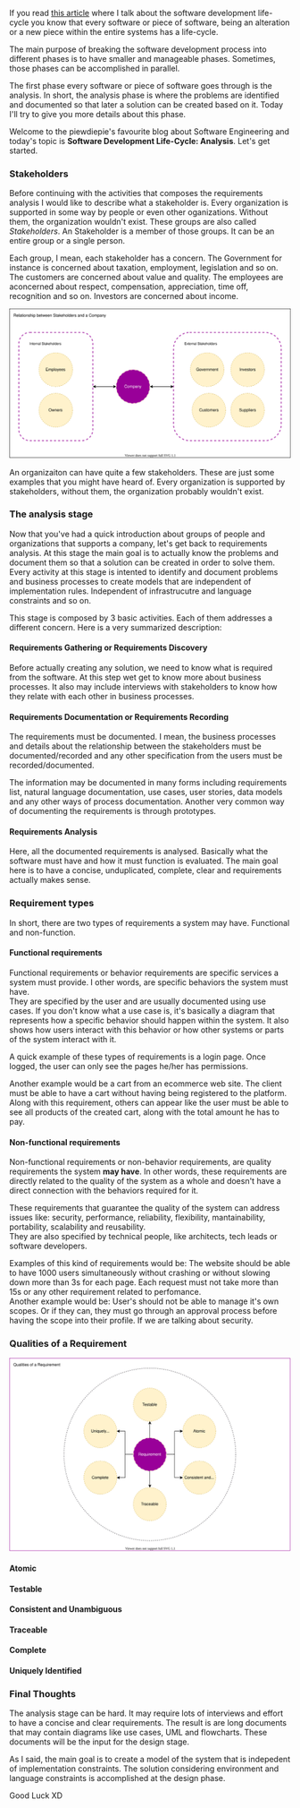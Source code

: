 <div style="text-align: left;">
    <p>
        If you read <a href="#">this article</a> where I talk about
        the software development life-cycle you know that every
        software or piece of software, being an alteration or a new
        piece within the entire systems has a life-cycle.
    </p>
    <p>
        The main purpose of breaking the software development
        process into different phases is to have smaller and manageable
        phases. Sometimes, those phases can be accomplished in parallel.
    </p>
    <p>
        The first phase every software or piece of software goes
        through is the analysis. In short, the analysis phase
        is where the problems are identified and documented so that
        later a solution can be created based on it. Today I'll
        try to give you more details about this phase.
    </p>
    <p>
        Welcome to the piewdiepie's favourite blog about Software Engineering
        and today's topic is <strong>Software Development Life-Cycle: Analysis</strong>.
        Let's get started.
    </p>
    <h3>Stakeholders</h3>
    <p>
        Before continuing with the activities that composes
        the requirements analysis I would like to
        describe what a stakeholder is. Every organization is supported in some way by people or even
        other oganizations. Without them, the organization wouldn't
        exist. These groups are also called <i>Stakeholders</i>.
        An Stakeholder is a member of those groups. It can be an entire
        group or a single person.
    </p>
    <p>
        Each group, I mean, each stakeholder has a concern.
        The Government for instance is concerned about taxation, employment,
        legislation and so on.
        <br>
        The customers are concerned about value and quality. The employees
        are aconcerned about respect, compensation, appreciation,
        time off, recognition and so on. Investors are concerned about income.
    </p>
    <img class="post-img" src="images/software-development-life-cycle-requirements-analysis/stakeholders.svg" alt="Relationship between stakeholders and companies">
    <p>
        An organizaiton can have quite a few stakeholders. These are
        just some examples that you might have heard of. Every organization is
        supported by stakeholders, without them, the organization probably wouldn't exist.
    </p>
    <h3>The analysis stage</h3>
    <p>
        Now that you've had a quick introduction about groups of people and
        organizations that supports a company, let's get back to
        requirements analysis. At this stage the main goal is to actually
        know the problems and document them so that a solution can be created
        in order to solve them. Every activity at this stage is intented to identify and document
        problems and business processes to create models that are
        independent of implementation rules. Independent of
        infrastrucutre and language constraints and so on.
    </p>
    <p>
        This stage is composed by 3 basic activities. Each of them
        addresses a different concern. Here is a very summarized description:
    </p>
    <h4>Requirements Gathering or Requirements Discovery</h4>
    <p>
        Before actually creating any solution, we need to know
        what is required from the software. At this step
        wet get to know more about business processes. It
        also may include interviews with stakeholders to know
        how they relate with each other in business processes.
    </p>
    <h4>Requirements Documentation or Requirements Recording</h4>
    <p>
        The requirements must be documented. I mean, the business
        processes and details about the relationship between the
        stakeholders must be documented/recorded and any other
        specification from the users must be recorded/documented.
    </p>
    <p>
        The information may be documented in many forms including
        requirements list, natural language documentation, use cases,
        user stories, data models and any other ways of
        process documentation. 
        Another very common way of documenting the requirements is
        through prototypes.
    </p>
    <h4>Requirements Analysis</h4>
    <p>
        Here, all the documented requirements is analysed. Basically what
        the software must have and how it must function is evaluated.
        The main goal here is to have a concise, unduplicated, complete,
        clear and requirements actually makes sense.
    </p>
    <h3>Requirement types</h3>
    <p>
        In short, there are two types of requirements a system may have.
        Functional and non-function.
    </p>
    <h4>Functional requirements</h4>
    <p>
        Functional requirements or behavior requirements are specific
        services a system must provide. I other words,
        are specific behaviors the system must have.
        <br>
        They are specified by the user and are usually documented
        using use cases. If you don't know what a use case is,
        it's basically a diagram that represents how a specific behavior
        should happen within the system. It also shows how users interact
        with this behavior or how other systems or parts of the system
        interact with it.
    </p>
    <p>
        A quick example of these types of requirements is a login page.
        Once logged, the user can only see the pages he/her has permissions.
    </p>
    <p>
        Another example would be a cart from an ecommerce web site.
        The client must be able to have a cart without having being registered
        to the platform. Along with this requirement, others can appear like
        the user must be able to see all products of the created cart, along
        with the total amount he has to pay.
    </p>
    <h4>Non-functional requirements</h4>
    <p>
        Non-functional requirements or non-behavior requirements,
        are quality requirements the system <strong>may have</strong>.
        In other words, these requirements are directly related to the
        quality of the system as a whole and doesn't have a direct connection
        with the behaviors required for it.
    </p>
    <p>
        These requirements that guarantee the quality of the system
        can address issues like: security, performance, reliability,
        flexibility, mantainability, portability, scalability and reusability.
        <br>
        They are also specified by technical people, like architects, tech leads
        or software developers.
    </p>
    <p>
        Examples of this kind of requirements would be:
        The website should be able to have 1000 users simultaneously without
        crashing or without slowing down more than 3s for each page.
        Each request must not take more than 15s or any other requirement
        related to perfomance.
        <br>
        Another example would be: User's should not be able to manage
        it's own scopes. Or if they can, they must go through an approval process
        before having the scope into their profile. If we are talking about
        security.
    </p>
    <h3>Qualities of a Requirement</h3>
    <img class="post-img" src="images/software-development-life-cycle-requirements-analysis/requirement-qualities.svg" alt="Qualities of a software requirement">
    <h4>Atomic</h4>
    <h4>Testable</h4>
    <h4>Consistent and Unambiguous</h4>
    <h4>Traceable</h4>
    <h4>Complete</h4>
    <h4>Uniquely Identified</h4>
    <h3>Final Thoughts</h3>
    <p>
        The analysis stage can be hard. It may require lots of interviews and
        effort to have a concise and clear requirements. The result
        is are long documents that may contain diagrams like
        use cases, UML and flowcharts. These documents
        will be the input for the design stage.
    </p>
    <p>
        As I said, the main goal is to create a model of the system that
        is indepedent of implementation constraints. The solution 
        considering environment and language constraints is accomplished
        at the design phase.
    </p>
    Good Luck XD
</div>
